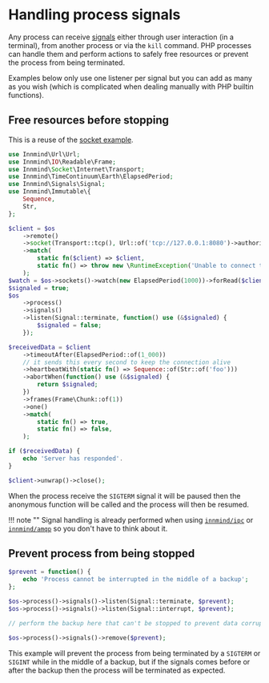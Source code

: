 # Handling process signals

Any process can receive [signals](https://en.wikipedia.org/wiki/Signal_(IPC)) either through user interaction (in a terminal), from another process or via the `kill` command. PHP processes can handle them and perform actions to safely free resources or prevent the process from being terminated.

Examples below only use one listener per signal but you can add as many as you wish (which is complicated when dealing manually with PHP builtin functions).

## Free resources before stopping

This is a reuse of the [socket example](socket.md).

```php
use Innmind\Url\Url;
use Innmind\IO\Readable\Frame;
use Innmind\Socket\Internet\Transport;
use Innmind\TimeContinuum\Earth\ElapsedPeriod;
use Innmind\Signals\Signal;
use Innmind\Immutable\{
    Sequence,
    Str,
};

$client = $os
    ->remote()
    ->socket(Transport::tcp(), Url::of('tcp://127.0.0.1:8080')->authority())
    ->match(
        static fn($client) => $client,
        static fn() => throw new \RuntimeException('Unable to connect to the server'),
    );
$watch = $os->sockets()->watch(new ElapsedPeriod(1000))->forRead($client);
$signaled = true;
$os
    ->process()
    ->signals()
    ->listen(Signal::terminate, function() use (&$signaled) {
        $signaled = false;
    });

$receivedData = $client
    ->timeoutAfter(ElapsedPeriod::of(1_000))
    // it sends this every second to keep the connection alive
    ->heartbeatWith(static fn() => Sequence::of(Str::of('foo')))
    ->abortWhen(function() use (&$signaled) {
        return $signaled;
    })
    ->frames(Frame\Chunk::of(1))
    ->one()
    ->match(
        static fn() => true,
        static fn() => false,
    );

if ($receivedData) {
    echo 'Server has responded'.
}

$client->unwrap()->close();
```

When the process receive the `SIGTERM` signal it will be paused then the anonymous function will be called and the process will then be resumed.

!!! note ""
    Signal handling is already performed when using [`innmind/ipc`](https://github.com/innmind/ipc) or [`innmind/amqp`](https://github.com/innmind/amqp) so you don't have to think about it.

## Prevent process from being stopped

```php
$prevent = function() {
    echo 'Process cannot be interrupted in the middle of a backup';
};

$os->process()->signals()->listen(Signal::terminate, $prevent);
$os->process()->signals()->listen(Signal::interrupt, $prevent);

// perform the backup here that can't be stopped to prevent data corruption

$os->process()->signals()->remove($prevent);
```

This example will prevent the process from being terminated by a `SIGTERM` or `SIGINT` while in the middle of a backup, but if the signals comes before or after the backup then the process will be terminated as expected.

